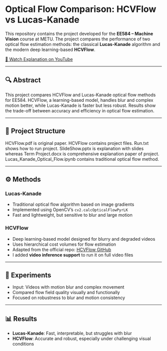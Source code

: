 # Optical Flow Comparison: HCVFlow vs Lucas-Kanade

This repository contains the project developed for the **EE584 – Machine Vision** course at METU. The project compares the performance of two optical flow estimation methods: the classical **Lucas-Kanade** algorithm and the modern deep learning-based **HCVFlow**.

[🎥 Watch Explanation on YouTube](https://youtu.be/LhAHxa8gRbo)

---

## 🔍 Abstract

This project compares HCVFlow and Lucas-Kanade optical flow methods for EE584. HCVFlow, a learning-based model, handles blur and complex motion better, while Lucas-Kanade is faster but less robust. Results show the trade-off between accuracy and efficiency in optical flow estimation.

---

## 📂 Project Structure

HCVFlow.pdf is original paper.
HCVFlow contains project files.
Run.txt shows how to run project.
SlideShow.pptx is explanation with slides whereas Term Project.docx is comprehensive explanation paper of project. 
Lucas_Kanade_Optical_Flow.ipynb contains traditional optical flow method.


---

## ⚙️ Methods

### Lucas-Kanade
- Traditional optical flow algorithm based on image gradients
- Implemented using OpenCV’s `cv2.calcOpticalFlowPyrLK`
- Fast and lightweight, but sensitive to blur and large motion

### HCVFlow
- Deep learning-based model designed for blurry and degraded videos
- Uses hierarchical cost volumes for flow estimation
- Adapted from the official repo: [HCVFlow GitHub](https://github.com/gangweix/HCVFlow/tree/main)
- I added **video inference support** to run it on full video files

---

## 🧪 Experiments

- Input: Videos with motion blur and complex movement
- Compared flow field quality visually and functionally
- Focused on robustness to blur and motion consistency

---

## 📊 Results

- **Lucas-Kanade**: Fast, interpretable, but struggles with blur
- **HCVFlow**: Accurate and robust, especially under challenging visual conditions
